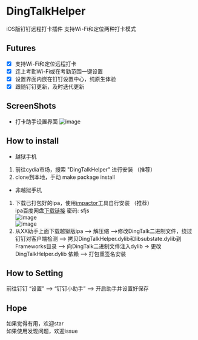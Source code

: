 # DingTalkHelper
iOS版钉钉远程打卡插件 支持Wi-Fi和定位两种打卡模式

## Futures

- [x] 支持Wi-Fi和定位远程打卡
- [x] 连上考勤Wi-Fi或在考勤范围一键设置
- [x] 设置界面内嵌在钉钉设置中心，纯原生体验
- [x] 跟随钉钉更新，及时迭代更新

## ScreenShots

- 打卡助手设置界面
![image](https://github.com/kevll/DingTalkHelper/blob/master/screenshots/setting.gif)

## How to install

- 越狱手机
1.  前往cydia市场，搜索 "DingTalkHelper" 进行安装 （推荐）
2.  clone到本地，手动 make package install

- 非越狱手机
1. 下载已打包好的ipa，使用[impactor](http://www.cydiaimpactor.com/)工具自行安装 （推荐）</br>
ipa百度网盘[下载链接](https://pan.baidu.com/s/1mkd0ymc)  密码: sfjs </br>
![image](https://github.com/kevll/WeChatRedEnvelopesHelper/blob/master/screenshots/stepone.gif)</br>
![image](https://github.com/kevll/WeChatRedEnvelopesHelper/blob/master/screenshots/steptwo.gif)</br>
2. 从XX助手上面下载越狱版ipa --> 解压缩 -->修改DingTalk二进制文件，绕过钉钉对客户端检测 --> 拷贝DingTalkHelper.dylib和libsubstate.dylib到Frameworks目录 --> 向DingTalk二进制文件注入dylib -> 更改 DingTalkHelper.dylib 依赖 --> 打包重签名安装

## How to Setting
前往钉钉 “设置” —-> “钉钉小助手” —-> 开启助手并设置好保存</br>

## Hope

如果觉得有用，欢迎star</br>
如果使用发现问题，欢迎issue
